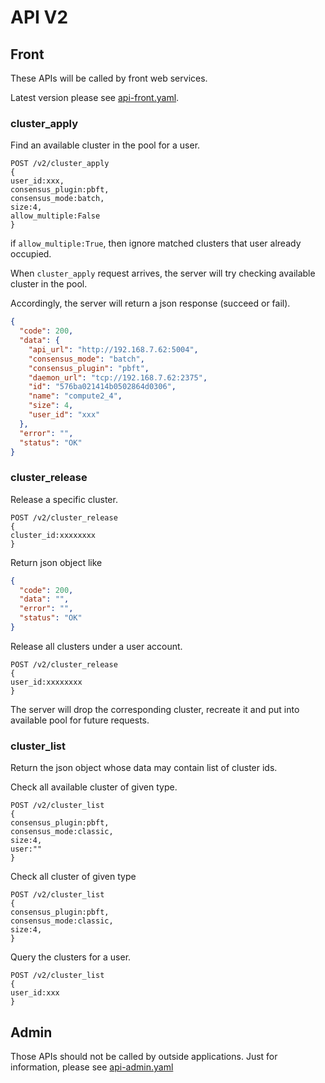 # API V2

## Front
These APIs will be called by front web services.

Latest version please see [api-front.yaml](api-front.yaml).

### cluster_apply

Find an available cluster in the pool for a user.

```
POST /v2/cluster_apply
{
user_id:xxx,
consensus_plugin:pbft,
consensus_mode:batch,
size:4,
allow_multiple:False
}
```

if `allow_multiple:True`, then ignore matched clusters that user already occupied.

When `cluster_apply` request arrives, the server will try checking  available cluster in the pool.

Accordingly, the server will return a json response (succeed or fail).
```json
{
  "code": 200,
  "data": {
    "api_url": "http://192.168.7.62:5004",
    "consensus_mode": "batch",
    "consensus_plugin": "pbft",
    "daemon_url": "tcp://192.168.7.62:2375",
    "id": "576ba021414b0502864d0306",
    "name": "compute2_4",
    "size": 4,
    "user_id": "xxx"
  },
  "error": "",
  "status": "OK"
}
```

### cluster_release

Release a specific cluster.

```
POST /v2/cluster_release
{
cluster_id:xxxxxxxx
}
```

Return json object like
```json
{
  "code": 200,
  "data": "",
  "error": "",
  "status": "OK"
}
```

Release all clusters under a user account.

```
POST /v2/cluster_release
{
user_id:xxxxxxxx
}
```

The server will drop the corresponding cluster, recreate it and put into available pool for future requests.

### cluster_list

Return the json object whose data may contain list of cluster ids.

Check all available cluster of given type.

```
POST /v2/cluster_list
{
consensus_plugin:pbft,
consensus_mode:classic,
size:4,
user:""
}
```

Check all cluster of given type

```
POST /v2/cluster_list
{
consensus_plugin:pbft,
consensus_mode:classic,
size:4,
}
```

Query the clusters for a user.

```
POST /v2/cluster_list
{
user_id:xxx
}
```

## Admin
Those APIs should not be called by outside applications. Just for
information, please see [api-admin.yaml](api-admin.yaml)
